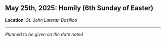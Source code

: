 ## May 25th, 2025: Homily (6th Sunday of Easter)
**Location**: *St. John Lateran Basilica*
___
*Planned to be given on the date noted*